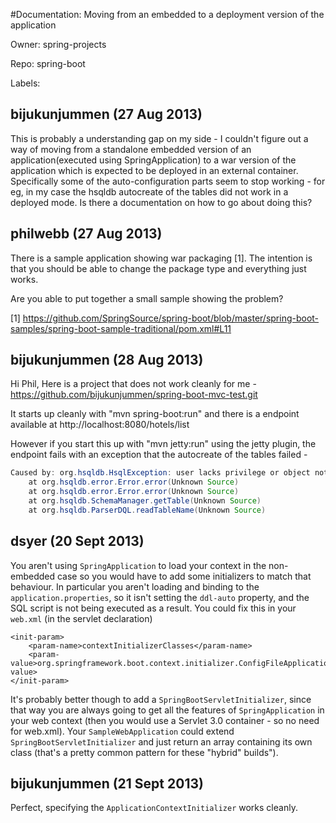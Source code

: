 #Documentation: Moving from an embedded to a deployment version of the application

Owner: spring-projects

Repo: spring-boot

Labels: 

## bijukunjummen (27 Aug 2013)

This is probably a understanding gap on my side - I couldn't figure out a way of moving from a standalone embedded version of an application(executed using SpringApplication) to a war version of the application which is expected to be deployed in an external container. Specifically some of the auto-configuration parts seem to stop working - for eg, in my case the hsqldb autocreate of the tables did not work in a deployed mode. Is there a documentation on how to go about doing this?


## philwebb (27 Aug 2013)

There is a sample application showing war packaging [1]. The intention is that you should be able to change the package type and everything just works.

Are you able to put together a small sample showing the problem?

[1] https://github.com/SpringSource/spring-boot/blob/master/spring-boot-samples/spring-boot-sample-traditional/pom.xml#L11 


## bijukunjummen (28 Aug 2013)

Hi Phil,
Here is a project that does not work cleanly for me - https://github.com/bijukunjummen/spring-boot-mvc-test.git

It starts up cleanly with "mvn spring-boot:run" and there is a endpoint available at http://localhost:8080/hotels/list

However if you start this up with "mvn jetty:run" using the jetty plugin, the endpoint fails with an exception that the autocreate of the tables failed - 

``` java
Caused by: org.hsqldb.HsqlException: user lacks privilege or object not found: HOTEL
    at org.hsqldb.error.Error.error(Unknown Source)
    at org.hsqldb.error.Error.error(Unknown Source)
    at org.hsqldb.SchemaManager.getTable(Unknown Source)
    at org.hsqldb.ParserDQL.readTableName(Unknown Source)
```


## dsyer (20 Sept 2013)

You aren't using `SpringApplication` to load your context in the non-embedded case so you would have to add some initializers to match that behaviour. In particular you aren't loading and binding to the `application.properties`, so it isn't setting the `ddl-auto` property, and the SQL script is not being executed as a result. You could fix this in your `web.xml` (in the servlet declaration)

```
<init-param>
    <param-name>contextInitializerClasses</param-name>
    <param-value>org.springframework.boot.context.initializer.ConfigFileApplicationContextInitializer</param-value>
</init-param>
```

It's probably better though to add a `SpringBootServletInitializer`, since that way you are always going to get all the features of `SpringApplication` in your web context (then you would use a Servlet 3.0 container - so no need for web.xml). Your `SampleWebApplication` could extend `SpringBootServletInitializer` and just return an array containing its own class (that's a pretty common pattern for these "hybrid" builds").


## bijukunjummen (21 Sept 2013)

Perfect, specifying the `ApplicationContextInitializer` works cleanly.


